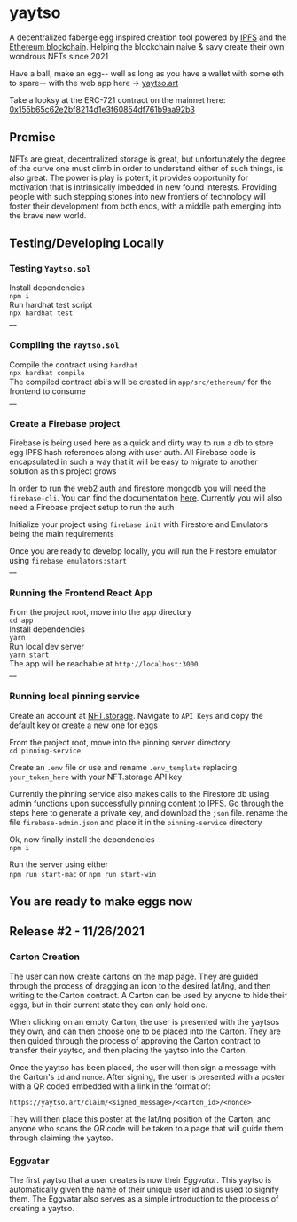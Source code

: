 # **yaytso**
A decentralized faberge egg inspired creation tool powered by [IPFS](https://ipfs.com) and the [Ethereum blockchain](https://ethereum.org). Helping the blockchain naive & savy create their own wondrous NFTs since 2021

Have a ball, make an egg-- well as long as you have a wallet with some eth to spare-- with the web app here ->  [yaytso.art](https://yaytso.art) 

Take a looksy at the ERC-721 contract on the mainnet here: [0x155b65c62e2bf8214d1e3f60854df761b9aa92b3](https://etherscan.io/address/0x155b65c62e2bf8214d1e3f60854df761b9aa92b3)

## **Premise**

NFTs are great, decentralized storage is great, but unfortunately the degree of the curve one must climb in order to understand either of such things, is also great. The power is play is potent, it provides opportunity for motivation that is intrinsically imbedded in new found interests. Providing people with such stepping stones into new frontiers of technology will foster their development from both ends, with a middle path emerging into the brave new world.

## **Testing/Developing Locally**
### **Testing `Yaytso.sol`**  
Install dependencies  
`npm i`  
Run hardhat test script  
`npx hardhat test`  
__   
### **Compiling the `Yaytso.sol`**  
Compile the contract using `hardhat`  
`npx hardhat compile`  
The compiled contract abi's will be created in `app/src/ethereum/` for the frontend to consume  
__  
### **Create a Firebase project**  
Firebase is being used here as a quick and dirty way to run a db to store egg IPFS hash references along with user auth. All Firebase code is encapsulated in such a way that it will be easy to migrate to another solution as this project grows  

In order to run the web2 auth and firestore mongodb you will need the `firebase-cli`. You can find the documentation [here](https://firebase.google.com/docs/cli). Currently you will also need a Firebase project setup to run the auth

Initialize your project using `firebase init` with Firestore and Emulators being the main requirements  

Once you are ready to develop locally, you will run the Firestore emulator using `firebase emulators:start`  
__
### **Running the Frontend React App**
From the project root, move into the app directory  
`cd app`  
Install dependencies  
`yarn`  
Run local dev server  
`yarn start`  
The app will be reachable at `http://localhost:3000`  
__  
### **Running local pinning service**  
Create an account at [NFT.storage](https://nft.storage). Navigate to `API Keys` and copy the default key or create a new one for eggs  

From the project root, move into the pinning server directory  
`cd pinning-service`  

Create an `.env` file or use and rename `.env_template` replacing `your_token_here` with your NFT.storage API key  
  
Currently the pinning service also makes calls to the Firestore db using admin functions upon successfully pinning content to IPFS. Go through the steps here to generate a private key, and download the `json` file. rename the file `firebase-admin.json` and place it in the `pinning-service` directory  

Ok, now finally install the dependencies  
`npm i`  

Run the server using either  
`npm run start-mac`  or `npm run start-win`  

## You are ready to make eggs now

## **Release #2 - 11/26/2021**
### **Carton Creation**
The user can now create cartons on the map page. They are guided through the process of dragging an icon to the desired lat/lng, and then writing to the Carton contract. A Carton can be used by anyone to hide their eggs, but in their current state they can only hold one.

When clicking on an empty Carton, the user is presented with the yaytsos they own, and can then choose one to be placed into the Carton. They are then guided through the process of approving the Carton contract to transfer their yaytso, and then placing the yaytso into the Carton.

Once the yaytso has been placed, the user will then sign a message with the Carton's `id` and `nonce`. After signing, the user is presented with a poster with a QR coded embedded with a link in the format of:

   `https://yaytso.art/claim/<signed_message>/<carton_id>/<nonce>`
   
They will then place this poster at the lat/lng position of the Carton, and anyone who scans the QR code will be taken to a page that will guide them through claiming the yaytso.

### **Eggvatar**
The first yaytso that a user creates is now their *Eggvatar*. This yaytso is automatically given the name of their unique user id and is used to signify them. The Eggvatar also serves as a simple introduction to the process of creating a yaytso. 